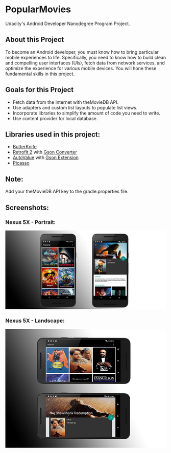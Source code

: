 # PopularMovies
Udacity's Android Developer Nanodegree Program Project.

## About this Project
To become an Android developer, you must know how to bring particular mobile experiences to life.
Specifically, you need to know how to build clean and compelling user interfaces (UIs), fetch data from network services,
and optimize the experience for various mobile devices. You will hone these fundamental skills in this project.

## Goals for this Project
- Fetch data from the Internet with theMovieDB API.
- Use adapters and custom list layouts to populate list views.
- Incorporate libraries to simplify the amount of code you need to write.
- Use content provider for local database.

## Libraries used in this project:
- [ButterKnife](https://github.com/JakeWharton/butterknife)
- [Retrofit 2](https://github.com/square/retrofit) with [Gson Converter](https://github.com/square/retrofit/tree/master/retrofit-converters/gson)
- [AutoValue](https://github.com/google/auto) with [Gson Extension](https://github.com/rharter/auto-value-gson)
- [Picasso](http://square.github.io/picasso/) 

## Note:
Add your theMovieDB API key to the gradle.properties file.

## Screenshots:
### Nexus 5X - Portrait:
<img src="https://github.com/roiAttia/PopularMovies/blob/master/app/screenshots/Nexus5XPortrait.jpg" />

### Nexus 5X - Landscape:
<img src="https://github.com/roiAttia/PopularMovies/blob/master/app/screenshots/Nexus5XLandscape.jpg" />
